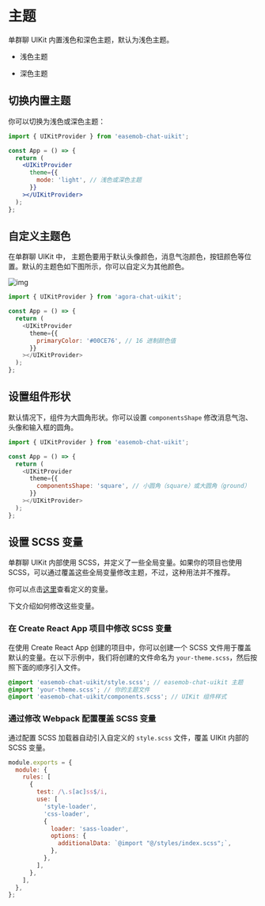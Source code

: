# 主题

<Toc />

单群聊 UIKit 内置浅色和深色主题，默认为浅色主题。

- 浅色主题

<ImageGallery>
  <ImageItem src="/images/uikit/chatuikit/web/light_mode.png" title="浅色主题" />
</ImageGallery>

- 深色主题

<ImageGallery>
  <ImageItem src="/images/uikit/chatuikit/web/dark_mode.png" title="深色主题" />
</ImageGallery>

## 切换内置主题

你可以切换为浅色或深色主题：

```jsx
import { UIKitProvider } from 'easemob-chat-uikit';

const App = () => {
  return (
    <UIKitProvider
      theme={{
        mode: 'light', // 浅色或深色主题
      }}
    ></UIKitProvider>
  );
};
```

## 自定义主题色

在单群聊 UIKit 中， 主题色要用于默认头像颜色，消息气泡颜色，按钮颜色等位置。默认的主题色如下图所示，你可以自定义为其他颜色。

![img](/images/uikit/chatuikit/web/image.png)

```JavaScript
import { UIKitProvider } from 'agora-chat-uikit';

const App = () => {
  return (
    <UIKitProvider
      theme={{
        primaryColor: '#00CE76', // 16 进制颜色值
      }}
    ></UIKitProvider>
  );
};
```

## 设置组件形状

默认情况下，组件为大圆角形状。你可以设置 `componentsShape` 修改消息气泡、头像和输入框的圆角。

```JavaScript
import { UIKitProvider } from 'easemob-chat-uikit';

const App = () => {
  return (
    <UIKitProvider
      theme={{
        componentsShape: 'square', // 小圆角（square）或大圆角（ground）
      }}
    ></UIKitProvider>
  );
};
```

## 设置 SCSS 变量

单群聊 UIKit 内部使用 SCSS，并定义了一些全局变量。如果你的项目也使用 SCSS，可以通过覆盖这些全局变量修改主题，不过，这种用法并不推荐。

你可以点击[这里](https://github.com/easemob/Easemob-UIKit-web/blob/dev/common/style/themes/default.scss)查看定义的变量。

下文介绍如何修改这些变量。

### 在 Create React App 项目中修改 SCSS 变量 

在使用 Create React App 创建的项目中，你可以创建一个 SCSS 文件用于覆盖默认的变量。在以下示例中，我们将创建的文件命名为 `your-theme.scss`，然后按照下面的顺序引入文件。 

```scss
@import 'easemob-chat-uikit/style.scss'; // easemob-chat-uikit 主题
@import 'your-theme.scss'; // 你的主题文件
@import 'easemob-chat-uikit/components.scss'; // UIKit 组件样式
```

### 通过修改 Webpack 配置覆盖 SCSS 变量

通过配置 SCSS 加载器自动引入自定义的 `style.scss` 文件，覆盖 UIKit 内部的 SCSS 变量。

```JavaScript
module.exports = {
  module: {
    rules: [
      {
        test: /\.s[ac]ss$/i,
        use: [
          'style-loader',
          'css-loader',
          {
            loader: 'sass-loader',
            options: {
              additionalData: `@import "@/styles/index.scss";`,
            },
          },
        ],
      },
    ],
  },
};
```
